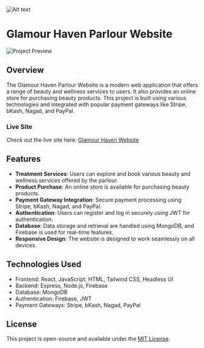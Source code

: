 ![Alt text](https://i.ibb.co/dtvy93x/logo.png)

# Glamour Haven Parlour Website

![Project Preview](https://i.ibb.co/WG9YNq1/image-2023-10-31-201232993.png)

## Overview

The Glamour Haven Parlour Website is a modern web application that offers a range of beauty and wellness services to users. It also provides an online store for purchasing beauty products. This project is built using various technologies and integrated with popular payment gateways like Stripe, bKash, Nagad, and PayPal.

### Live Site

Check out the live site here: [Glamour Haven Website](https://purlour-app.web.app)

## Features

- **Treatment Services**: Users can explore and book various beauty and wellness services offered by the parlour.
- **Product Purchase**: An online store is available for purchasing beauty products.
- **Payment Gateway Integration**: Secure payment processing using Stripe, bKash, Nagad, and PayPal.
- **Authentication**: Users can register and log in securely using JWT for authentication.
- **Database**: Data storage and retrieval are handled using MongoDB, and Firebase is used for real-time features.
- **Responsive Design**: The website is designed to work seamlessly on all devices.

## Technologies Used

- Frontend: React, JavaScript, HTML, Tailwind CSS, Headless UI
- Backend: Express, Node.js, Firebase
- Database: MongoDB
- Authentication: Firebase, JWT
- Payment Gateways: Stripe, bKash, Nagad, PayPal

## License

This project is open-source and available under the [MIT License](LICENSE).
